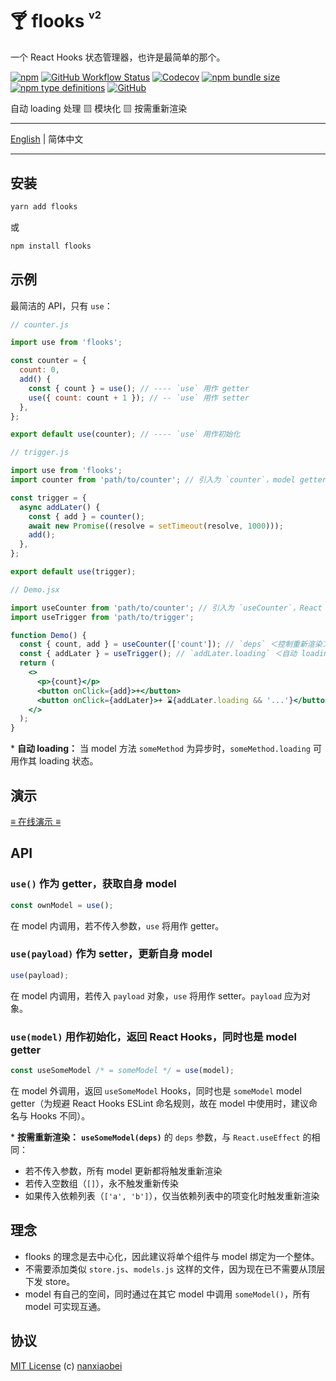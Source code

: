 # 🍸 flooks <sup><sup><sub>v2</sub></sup></sup>

一个 React Hooks 状态管理器，也许是最简单的那个。

[![npm](https://img.shields.io/npm/v/flooks?style=flat-square)](https://www.npmjs.com/package/flooks)
[![GitHub Workflow Status](https://img.shields.io/github/workflow/status/nanxiaobei/flooks/Test?style=flat-square)](https://github.com/nanxiaobei/flooks/actions?query=workflow%3ATest)
[![Codecov](https://img.shields.io/codecov/c/github/nanxiaobei/flooks?style=flat-square)](https://codecov.io/gh/nanxiaobei/flooks)
[![npm bundle size](https://img.shields.io/bundlephobia/minzip/flooks?style=flat-square)](https://bundlephobia.com/result?p=flooks)
[![npm type definitions](https://img.shields.io/npm/types/typescript?style=flat-square)](https://github.com/nanxiaobei/flooks/blob/master/src/index.ts)
[![GitHub](https://img.shields.io/github/license/nanxiaobei/flooks?style=flat-square)](https://github.com/nanxiaobei/flooks/blob/master/LICENSE)

自动 loading 处理 ▧ 模块化 ▧ 按需重新渲染

---

[English](./README.md) | 简体中文

---

## 安装

```sh
yarn add flooks
```

或

```sh
npm install flooks
```

## 示例

最简洁的 API，只有 `use`：

```js
// counter.js

import use from 'flooks';

const counter = {
  count: 0,
  add() {
    const { count } = use(); // ---- `use` 用作 getter
    use({ count: count + 1 }); // -- `use` 用作 setter
  },
};

export default use(counter); // ---- `use` 用作初始化
```

```js
// trigger.js

import use from 'flooks';
import counter from 'path/to/counter'; // 引入为 `counter`，model getterr¹

const trigger = {
  async addLater() {
    const { add } = counter();
    await new Promise((resolve = setTimeout(resolve, 1000)));
    add();
  },
};

export default use(trigger);
```

```jsx harmony
// Demo.jsx

import useCounter from 'path/to/counter'; // 引入为 `useCounter`，React Hooks²
import useTrigger from 'path/to/trigger';

function Demo() {
  const { count, add } = useCounter(['count']); // `deps` ＜控制重新渲染＞
  const { addLater } = useTrigger(); // `addLater.loading` ＜自动 loading＞ 状态
  return (
    <>
      <p>{count}</p>
      <button onClick={add}>+</button>
      <button onClick={addLater}>+ ⌛{addLater.loading && '...'}</button>
    </>
  );
}
```

\* **自动 loading：** 当 model 方法 `someMethod` 为异步时，`someMethod.loading` 可用作其 loading 状态。

## 演示

[≡ 在线演示 ≡](https://codesandbox.io/s/flooks-gqye5)

## API

### `use()` 作为 getter，获取自身 model

```js
const ownModel = use();
```

在 model 内调用，若不传入参数，`use` 将用作 getter。

### `use(payload)` 作为 setter，更新自身 model

```js
use(payload);
```

在 model 内调用，若传入 `payload` 对象，`use` 将用作 setter。`payload` 应为对象。

### `use(model)` 用作初始化，返回 React Hooks，同时也是 model getter

```js
const useSomeModel /* = someModel */ = use(model);
```

在 model 外调用，返回 `useSomeModel` Hooks，同时也是 `someModel` model getter（为规避 React Hooks ESLint 命名规则，故在 model 中使用时，建议命名与 Hooks 不同）。

\* **按需重新渲染：** **`useSomeModel(deps)`** 的 `deps` 参数，与 `React.useEffect` 的相同：

- 若不传入参数，所有 model 更新都将触发重新渲染
- 若传入空数组（`[]`），永不触发重新传染
- 如果传入依赖列表（`['a', 'b']`），仅当依赖列表中的项变化时触发重新渲染

## 理念

- flooks 的理念是去中心化，因此建议将单个组件与 model 绑定为一个整体。
- 不需要添加类似 `store.js`、`models.js` 这样的文件，因为现在已不需要从顶层下发 store。
- model 有自己的空间，同时通过在其它 model 中调用 `someModel()`，所有 model 可实现互通。

## 协议

[MIT License](https://github.com/nanxiaobei/flooks/blob/master/LICENSE) (c) [nanxiaobei](https://mrlee.me/)
